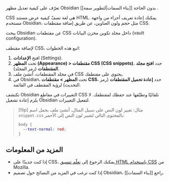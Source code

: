 تعرّف على كيفية تعديل مظهر Obsidian بدون الحاجة [[بناء السمات|لتطوير سمة]] .

CSS هي لغة تصفّ كيفية عرض مستند HTML. يمكنك إعادة تعريف أجزاء من واجهة مستخدم Obsidian، مثل حجم ولون العناوين، عن طريق إضافة مقتطفات CSS.

يبحث Obsidian عن مقتطفات CSS داخل مجلد تكوين مخزن البيانات (vault configuration).

لإضافة مقتطف CSS، اتبع هذه الخطوات:

1. افتح **الإعدادات** (Settings).
2. تحت **المظهر (Appearance) > مقتطفات CSS (CSS snippets)**، حدد **افتح مجلد المقتطفات** (رمز المجلد).
3. في مجلد المقتطفات، أنشئ ملف CSS يحتوي على مقتطفك.
4. في Obsidian، تحت **المظهر > مقتطفات CSS**، حدد **إعادة تحميل المقتطفات** (رمز التحديث) لرؤية المقتطف في القائمة.

تكتشف Obsidian التغييرات في مقاطع CSS تلقائيًا وتطبّقها عند حفظك لمقتطفك. لا يلزم إعادة تشغيل Obsidian لتفعيل التغييرات.

> [!tip] مثال: تغيير لون النص
> على سبيل المثال، أنشئ ملف يحمل اسم `snippet.css` بالمحتوى التالي لتغيير لون النص إلى الأحمر:
>
> ```css
> body {
>   --text-normal: red;
> }
> ```

## المزيد من المعلومات

- إذا كنت جديدًا على CSS، يمكنك الرجوع إلى [تعلّم تنسيق HTML باستخدام CSS](https://developer.mozilla.org/en-US/docs/Learn/CSS) من Mozilla.
- إذا كنت ترغب في المزيد من النصائح حول تصميم Obsidian، راجع [[بناء السمات]].
